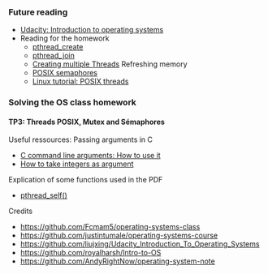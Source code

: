 ### Future reading

- [Udacity: Introduction to operating systems](https://www.udacity.com/course/introduction-to-operating-systems--ud923)
- Reading for the homework
  - [pthread_create](http://man7.org/linux/man-pages/man3/pthread_create.3.html)
  - [pthread_join](http://pubs.opengroup.org/onlinepubs/9699919799/functions/pthread_join.html)
  - [Creating multiple Threads](https://youtu.be/1ks-oMotUjc) Refreshing memory
  - [POSIX semaphores](http://www.csc.villanova.edu/~mdamian/threads/posixsem.html)
  - [Linux tutorial: POSIX threads](http://www.cs.cmu.edu/afs/cs/academic/class/15492-f07/www/pthreads.html)

### Solving the OS class homework

#### TP3: Threads POSIX, Mutex and Sémaphores

Useful ressources: Passing arguments in C

- [C command line arguments: How to use it](https://www.tutorialspoint.com/cprogramming/c_command_line_arguments.htm)
- [How to take integers as argument](http://stackoverflow.com/questions/4796662/how-to-take-integers-as-command-line-arguments)

Explication of some functions used in the PDF

- [pthread_self()](http://man7.org/linux/man-pages/man3/pthread_self.3.html)



Credits

- https://github.com/Fcmam5/operating-systems-class
- https://github.com/justintumale/operating-systems-course
- https://github.com/liujxing/Udacity_Introduction_To_Operating_Systems
- https://github.com/royalharsh/Intro-to-OS
- https://github.com/AndyRightNow/operating-system-note